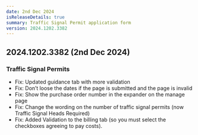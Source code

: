 ```yaml
---
date: 2nd Dec 2024
isReleaseDetails: true
summary: Traffic Signal Permit application form 
version: 2024.1202.3382
---
```

## 2024.1202.3382 (2nd Dec 2024) 

### Traffic Signal Permits
* Fix: Updated guidance tab with more validation 
* Fix: Don’t loose the dates if the page is submitted and the page is invalid
* Fix: Show the purchase order number in the expander on the manage page
* Fix: Change the wording on the number of traffic signal permits (now Traffic Signal Heads Required)
* Fix: Added Validation to the billing tab (so you must select the checkboxes agreeing to pay costs).



